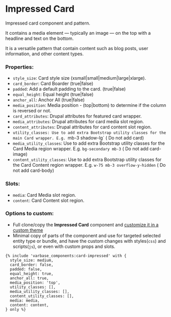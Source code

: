 # Impressed Card

Impressed card component and pattern.

It contains a media element — typically an image — on the top with a headline and text on the bottom.

It is a versatile pattern that contain content such as blog posts, user information, and other content types.

### Properties:
* `style_size`: Card style size (xsmall|small|medium|large|xlarge).
* `card_border`: Card Boarder (true|false)
* `padded`: Add a default padding to the card. (true|false)
* `equal_height`: Equal height (true|false)
* `anchor_all`: Anchor All (true|false)
* `media_position`: Media position - (top|bottom) to determine if the column is reversed or not.
* `card_attributes`: Drupal attributes for featured card wrapper.
* `media_attributes`: Drupal attributes for card media slot region.
* `content_attributes`: Drupal attributes for card content slot region.
* `utility_classes: Use to add extra Bootstrap utility classes for the main Card wrapper. E.g. `mb-3 shadow-lg` ( Do not add card)
* `media_utility_classes`: Use to add extra Bootstrap utility classes for the Card Media region wrapper. E.g. `bg-secondary mb-3` ( Do not add card-image)
* `content_utility_classes`: Use to add extra Bootstrap utility classes for the Card Content region wrapper. E.g. `w-75 mb-3 overflow-y-hidden`  ( Do not add card-body)

### Slots:
* `media`: Card Media slot region.
* `content`: Card Content slot region.

### Options to custom:
- Full clone/copy the **Impressed Card** component and [customize it in a custom theme](https://docs.varbase.vardot.com/v/10.0.x/developers/theme-development-with-varbase/customize-a-varbase-sdc-component-in-a-custom-theme)
- Minimal copy of parts of the component and use for targeted selected entity type or bundle, and have the custom changes with styles(`css`) and scripts(`js`), or even with custom props and slots.
```
{% include 'varbase_components:card-impressed' with {
  style_size: medium,
  card_border: false,
  padded: false,
  equal_height: true,
  anchor_all: true,
  media_position: 'top',
  utility_classes: [],
  media_utility_classes: [],
  content_utility_classes: [],
  media: media,
  content: content,
} only %}
```
